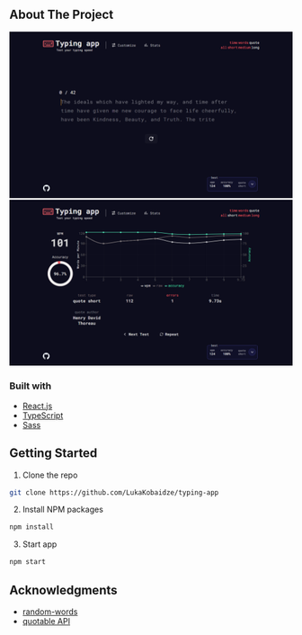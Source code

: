 ## About The Project

![Project image](screenshot.png?)
![Project image](screenshot2.png?)

### Built with

- [React.js](https://reactjs.org/)
- [TypeScript](https://www.typescriptlang.org/)
- [Sass](https://sass-lang.com/)

## Getting Started

1. Clone the repo
```sh
git clone https://github.com/LukaKobaidze/typing-app
```
2. Install NPM packages
```sh
npm install
```
3. Start app
```sh
npm start
```

## Acknowledgments

- [random-words](https://github.com/apostrophecms/random-words)
- [quotable API](https://github.com/lukePeavey/quotable)